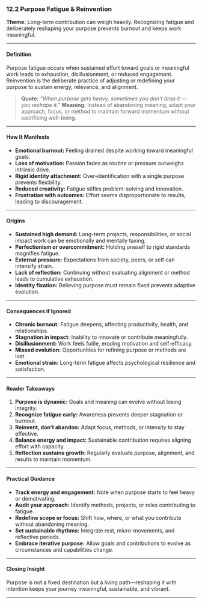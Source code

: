 ### **12.2 Purpose Fatigue & Reinvention**

**Theme:** Long-term contribution can weigh heavily. Recognizing fatigue and deliberately reshaping your purpose prevents burnout and keeps work meaningful.

---

#### **Definition**

Purpose fatigue occurs when sustained effort toward goals or meaningful work leads to exhaustion, disillusionment, or reduced engagement. Reinvention is the deliberate practice of adjusting or redefining your purpose to sustain energy, relevance, and alignment.

> **Quote:**
> *"When purpose gets heavy, sometimes you don’t drop it — you reshape it."*
> **Meaning:** Instead of abandoning meaning, adapt your approach, focus, or method to maintain forward momentum without sacrificing well-being.

---

#### **How It Manifests**

* **Emotional burnout:** Feeling drained despite working toward meaningful goals.
* **Loss of motivation:** Passion fades as routine or pressure outweighs intrinsic drive.
* **Rigid identity attachment:** Over-identification with a single purpose prevents flexibility.
* **Reduced creativity:** Fatigue stifles problem-solving and innovation.
* **Frustration with outcomes:** Effort seems disproportionate to results, leading to discouragement.

---

#### **Origins**

* **Sustained high demand:** Long-term projects, responsibilities, or social impact work can be emotionally and mentally taxing.
* **Perfectionism or overcommitment:** Holding oneself to rigid standards magnifies fatigue.
* **External pressure:** Expectations from society, peers, or self can intensify strain.
* **Lack of reflection:** Continuing without evaluating alignment or method leads to cumulative exhaustion.
* **Identity fixation:** Believing purpose must remain fixed prevents adaptive evolution.

---

#### **Consequences if Ignored**

* **Chronic burnout:** Fatigue deepens, affecting productivity, health, and relationships.
* **Stagnation in impact:** Inability to innovate or contribute meaningfully.
* **Disillusionment:** Work feels futile, eroding motivation and self-efficacy.
* **Missed evolution:** Opportunities for refining purpose or methods are lost.
* **Emotional strain:** Long-term fatigue affects psychological resilience and satisfaction.

---

#### **Reader Takeaways**

1. **Purpose is dynamic:** Goals and meaning can evolve without losing integrity.
2. **Recognize fatigue early:** Awareness prevents deeper stagnation or burnout.
3. **Reinvent, don’t abandon:** Adapt focus, methods, or intensity to stay effective.
4. **Balance energy and impact:** Sustainable contribution requires aligning effort with capacity.
5. **Reflection sustains growth:** Regularly evaluate purpose, alignment, and results to maintain momentum.

---

#### **Practical Guidance**

* **Track energy and engagement:** Note when purpose starts to feel heavy or demotivating.
* **Audit your approach:** Identify methods, projects, or roles contributing to fatigue.
* **Redefine scope or focus:** Shift how, where, or what you contribute without abandoning meaning.
* **Set sustainable rhythms:** Integrate rest, micro-movements, and reflective periods.
* **Embrace iterative purpose:** Allow goals and contributions to evolve as circumstances and capabilities change.

---

#### **Closing Insight**

Purpose is not a fixed destination but a living path—reshaping it with intention keeps your journey meaningful, sustainable, and vibrant.

---
